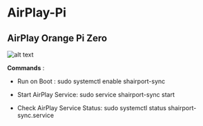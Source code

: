 # AirPlay-Pi
AirPlay Orange Pi Zero
----------------------
![alt text](https://www.robotistan.com/orange-pi-zero-256mb-board-18295-64-B.jpg)


**Commands** :

* Run on Boot :
sudo systemctl enable shairport-sync

* Start AirPlay Service: 
sudo service shairport-sync start

* Check AirPlay Service Status: 
sudo systemctl status shairport-sync.service
